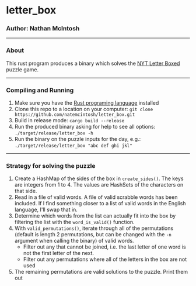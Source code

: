 # letter_box
### Author: Nathan McIntosh
---
### About
This rust program produces a binary which solves the [NYT Letter Boxed](https://www.nytimes.com/puzzles/letter-boxed) puzzle game. 

---
### Compiling and Running
1. Make sure you have the [Rust programing language](https://www.rust-lang.org) installed
1. Clone this repo to a location on your computer: `git clone https://github.com/natemcintosh/letter_box.git`
1. Build in release mode: `cargo build --release`
1. Run the produced binary asking for help to see all options: `./target/release/letter_box -h`
1. Run the binary on the puzzle inputs for the day, e.g.: `./target/release/letter_box "abc def ghi jkl"`

---
### Strategy for solving the puzzle
1. Create a HashMap of the sides of the box in `create_sides()`. The keys are integers from 1 to 4. The values are HashSets of the characters on that side. 
1. Read in a file of valid words. A file of valid scrabble words has been included. If I find something closer to a list of valid words in the English language, I'll swap that in. 
1. Determine which words from the list can actually fit into the box by filtering the list with the `word_is_valid()` function. 
1. With `valid_permutations()`, iterate through all of the permutations (default is length 2 permutations, but can be changed with the  `-n` argument when calling the binary) of valid words. 
    - Filter out any that cannot be joined, i.e. the last letter of one word is not the first letter of the next. 
    - Filter out any permutations where all of the letters in the box are not used
1. The remaining permutations are valid solutions to the puzzle. Print them out